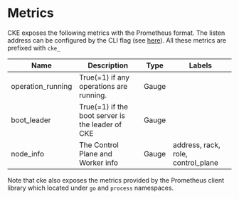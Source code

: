 Metrics
=======

CKE exposes the following metrics with the Prometheus format. The listen address can be configured by the CLI flag (see [here](cke.md#Usage)). All these metrics are prefixed with `cke_`

| Name              | Description                                      | Type  | Labels                             |
| ----------------- | ------------------------------------------------ | ----- | ---------------------------------- |
| operation_running | True(=1) if any operations are running.          | Gauge |                                    |
| boot_leader       | True(=1) if the boot server is the leader of CKE | Gauge |                                    |
| node_info         | The Control Plane and Worker info                | Gauge | address, rack, role, control_plane |

Note that cke also exposes the metrics provided by the Prometheus client library which located under `go` and `process` namespaces.
